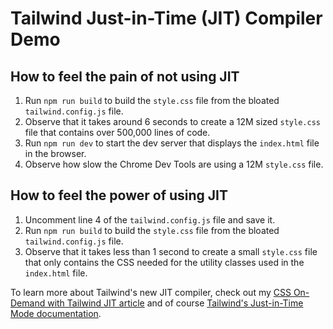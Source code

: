 # Tailwind Just-in-Time (JIT) Compiler Demo

## How to feel the pain of not using JIT
1. Run `npm run build` to build the `style.css` file from the bloated `tailwind.config.js` file.
2. Observe that it takes around 6 seconds to create a 12M sized `style.css` file that contains over 500,000 lines of code.
3. Run `npm run dev` to start the dev server that displays the `index.html` file in the browser.
4. Observe how slow the Chrome Dev Tools are using a 12M `style.css` file.

## How to feel the power of using JIT
1. Uncomment line 4 of the `tailwind.config.js` file and save it.
2. Run `npm run build` to build the `style.css` file from the bloated `tailwind.config.js` file.
3. Observe that it takes less than 1 second to create a small `style.css` file that only contains the CSS needed for the utility classes used in the `index.html` file.

To learn more about Tailwind's new JIT compiler, check out my [CSS On-Demand with Tailwind JIT article](http://shadowsmith.com/css-on-demand-with-tailwind-jit) and of course [Tailwind's Just-in-Time Mode documentation](https://tailwindcss.com/docs/just-in-time-mode).